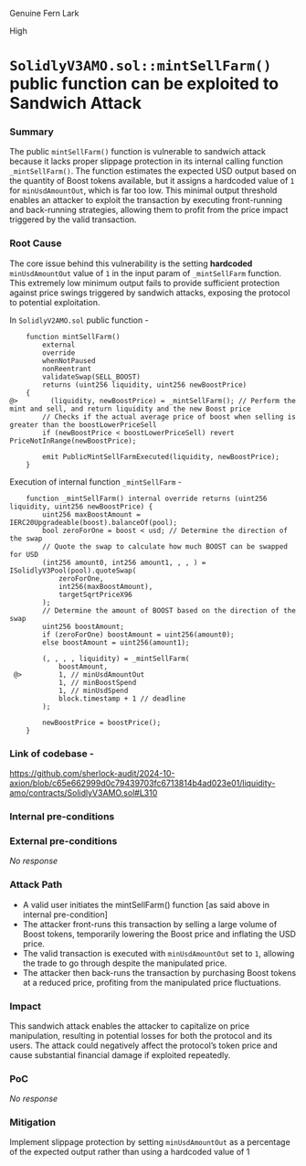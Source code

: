 Genuine Fern Lark

High

# `SolidlyV3AMO.sol::mintSellFarm()` public function can be exploited to Sandwich Attack

### Summary

The public `mintSellFarm()` function is vulnerable to sandwich attack because it lacks proper slippage protection in its internal calling function `_mintSellFarm()`. The function estimates the expected USD output based on the quantity of Boost tokens available, but it assigns a hardcoded value of `1` for `minUsdAmountOut`, which is far too low. This minimal output threshold enables an attacker to exploit the transaction by executing front-running and back-running strategies, allowing them to profit from the price impact triggered by the valid transaction.

### Root Cause

The core issue behind this vulnerability is the setting **hardcoded** `minUsdAmountOut` value of `1` in the input param of `_mintSellFarm` function. This extremely low minimum output fails to provide sufficient protection against price swings triggered by sandwich attacks, exposing the protocol to potential exploitation.

In `SolidlyV2AMO.sol` public function -

```solidity
    function mintSellFarm()
        external
        override
        whenNotPaused
        nonReentrant
        validateSwap(SELL_BOOST)
        returns (uint256 liquidity, uint256 newBoostPrice)
    {
@>        (liquidity, newBoostPrice) = _mintSellFarm(); // Perform the mint and sell, and return liquidity and the new Boost price
        // Checks if the actual average price of boost when selling is greater than the boostLowerPriceSell
        if (newBoostPrice < boostLowerPriceSell) revert PriceNotInRange(newBoostPrice);

        emit PublicMintSellFarmExecuted(liquidity, newBoostPrice);
    }
```

Execution of internal function `_mintSellFarm` -

```solidity
    function _mintSellFarm() internal override returns (uint256 liquidity, uint256 newBoostPrice) {
        uint256 maxBoostAmount = IERC20Upgradeable(boost).balanceOf(pool);
        bool zeroForOne = boost < usd; // Determine the direction of the swap
        // Quote the swap to calculate how much BOOST can be swapped for USD
        (int256 amount0, int256 amount1, , , ) = ISolidlyV3Pool(pool).quoteSwap(
            zeroForOne,
            int256(maxBoostAmount),
            targetSqrtPriceX96
        );
        // Determine the amount of BOOST based on the direction of the swap
        uint256 boostAmount;
        if (zeroForOne) boostAmount = uint256(amount0);
        else boostAmount = uint256(amount1);

        (, , , , liquidity) = _mintSellFarm(
            boostAmount,
 @>         1, // minUsdAmountOut
            1, // minBoostSpend
            1, // minUsdSpend
            block.timestamp + 1 // deadline
        );

        newBoostPrice = boostPrice();
    }
```

### Link of codebase - 
https://github.com/sherlock-audit/2024-10-axion/blob/c65e662999d0c79439703fc6713814b4ad023e01/liquidity-amo/contracts/SolidlyV3AMO.sol#L310

### Internal pre-conditions

### External pre-conditions

_No response_

### Attack Path

- A valid user initiates the mintSellFarm() function [as said above in internal pre-condition]
- The attacker front-runs this transaction by selling a large volume of Boost tokens, temporarily lowering the Boost price and inflating the USD price.
- The valid transaction is executed with `minUsdAmountOut` set to `1`, allowing the trade to go through despite the manipulated price.
- The attacker then back-runs the transaction by purchasing Boost tokens at a reduced price, profiting from the manipulated price fluctuations.


### Impact

This sandwich attack enables the attacker to capitalize on price manipulation, resulting in potential losses for both the protocol and its users. The attack could negatively affect the protocol’s token price and cause substantial financial damage if exploited repeatedly.

### PoC

_No response_

### Mitigation

Implement slippage protection by setting `minUsdAmountOut` as a percentage of the expected output rather than using a hardcoded value of 1